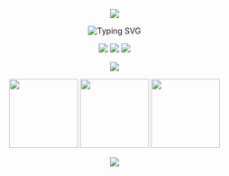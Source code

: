 <p align="center">
  <!-- Banner -->
  <img src="https://capsule-render.vercel.app/api?type=waving&height=200&color=0:E76F51,50:A68A79,100:00B4A0&text=Zǐjié+Cài&fontColor=F5F0E6&fontAlign=50&fontAlignY=32&fontSize=44&animation=twinkling&desc=AI+Engineer+•+Researcher+•+Creator&descAlign=50&descAlignY=53&descSize=21&descColor=F5F0E6" />
</p>

<p align="center">
  <!-- Typing Animation -->
  <img src="https://readme-typing-svg.demolab.com?font=Fira+Code&weight=500&size=22&duration=3000&pause=1000&color=00B4A0&center=true&vCenter=true&width=500&lines=Building+AI+things+that+matter;Always+learning+%26+creating;Turning+ideas+into+reality" alt="Typing SVG" />
</p>

<p align="center">
  <!-- Links / Badges -->
  <a href="http://zijiecai.com"><img src="https://img.shields.io/badge/Portfolio-00B4A0?style=for-the-badge&logo=vercel&logoColor=white" /></a>
  <a href="https://www.linkedin.com/in/zai28"><img src="https://img.shields.io/badge/LinkedIn-E76F51?style=for-the-badge&logo=linkedin&logoColor=white" /></a>
  <a href="https://github.com/zijie-cai"><img src="https://img.shields.io/badge/GitHub-A68A79?style=for-the-badge&logo=github&logoColor=white" /></a>
</p>


<p align="center">
  <img src="https://skillicons.dev/icons?i=python,pytorch,react,nodejs,aws,mongodb,postgresql,docker,firebase&theme=dark" />
</p>


<p align="center">
  <!-- Stats row -->
  <img height="122" src="https://github-readme-stats-jade-two-14.vercel.app/api?username=zijie-cai&show_icons=true&count_private=true&hide_border=true&border_radius=12&bg_color=1B1A17&title_color=00B4A0&icon_color=E76F51&text_color=F5F0E6" />
  <img height="122" src="https://github-readme-stats-jade-two-14.vercel.app/api/top-langs/?username=zijie-cai&layout=compact&hide_border=true&border_radius=12&bg_color=1B1A17&title_color=A68A79&text_color=F5F0E6" />
  <img height="122" src="https://github-readme-streak-stats-dusky-six.vercel.app?user=zijie-cai&hide_border=true&border_radius=12&background=1B1A17&ring=00B4A0&fire=E76F51&currStreakLabel=00B4A0&currStreakNum=F5F0E6&sideNums=F5F0E6&sideLabels=A68A79&dates=F5F0E6" />
</p>

<p align="center">
  <!-- Footer Wave -->
  <img src="https://capsule-render.vercel.app/api?type=waving&height=100&section=footer&color=0:00B4A0,50:A68A79,100:E76F51" />
</p>
